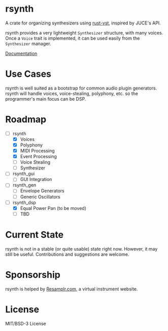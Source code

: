 # rsynth

A crate for organizing synthesizers using [rust-vst](https://github.com/rust-dsp/rust-vst), inspired by JUCE's API.

rsynth provides a very lightweight `Synthesizer` structure, with many voices.  Once a `Voice` trait is implemented, it can be used easily from the `Synthesizer` manager.

[Documentation](https://resamplr.github.io/rsynth)

# Use Cases

rsynth is well suited as a bootstrap for common audio plugin generators.  rsynth will handle voices, voice-stealing, polyphony, etc. so the programmer's main focus can be DSP. 

# Roadmap

- [ ] rsynth
  - [x] Voices
  - [X] Polyphony
  - [X] MIDI Processing
  - [X] Event Processing
  - [ ] Voice Stealing
  - [ ] Synthesizer
- [ ] rsynth_gui
  - [ ] GUI Integration
- [ ] rsynth_gen
  - [ ] Envelope Generators
  - [ ] Generic Oscillators
- [ ] rsynth_dsp
  - [x] Equal Power Pan (to be moved)
  - [ ] TBD

# Current State

rsynth is not in a stable (or quite usable) state right now.  However, it may still be useful.  Contributions and suggestions are welcome.

# Sponsorship

rsynth is helped by [Resamplr.com](https://resamplr.com/), a virtual instrument website.

# License 

MIT/BSD-3 License
